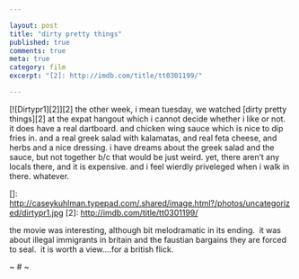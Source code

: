 ```yaml
---

layout: post
title: "dirty pretty things"
published: true
comments: true
meta: true
category: film
excerpt: "[2]: http://imdb.com/title/tt0301199/"

---
```


[![Dirtypr1][2]][2] the other week, i mean tuesday, we watched [dirty pretty things][2] at the expat hangout which i cannot decide whether i like or not.  it does have a real dartboard. and chicken wing sauce which is nice to dip fries in. and a real greek salad with kalamatas, and real feta cheese, and herbs and a nice dressing. i have dreams about the greek salad and the sauce, but not together b/c that would be just weird. yet, there aren’t any locals there, and it is expensive. and i feel wierdly priveleged when i walk in there. whatever.  

 []: http://caseykuhlman.typepad.com/.shared/image.html?/photos/uncategorized/dirtypr1.jpg
 [2]: http://imdb.com/title/tt0301199/

the movie was interesting, although bit melodramatic in its ending.  it was about illegal immigrants in britain and the faustian bargains they are forced to seal.  it is worth a view….for a british flick.

~ # ~